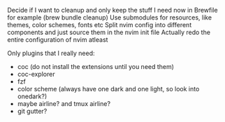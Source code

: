 Decide if I want to cleanup and only keep the stuff I need now in Brewfile for example (brew bundle cleanup)
Use submodules for resources, like themes, color schemes, fonts etc
Split nvim config into different components and just source them in the nvim init file
Actually redo the entire configuration of nvim atleast

Only plugins that I really need:
- coc (do not install the extensions until you need them)
- coc-explorer
- fzf
- color scheme (always have one dark and one light, so look into onedark?)
- maybe airline? and tmux airline?
- git gutter?

